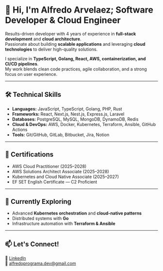 # 👋 Hi, I'm Alfredo Arvelaez; Software Developer & Cloud Engineer

Results-driven developer with 4 years of experience in **full-stack development** and **cloud architecture**.  
Passionate about building **scalable applications** and leveraging **cloud technologies** to deliver high-quality solutions.  

I specialize in **TypeScript, Golang, React, AWS, containerization, and CI/CD pipelines**.  
My work blends clean code practices, agile collaboration, and a strong focus on user experience.  

---

## 🛠️ Technical Skills  

- **Languages:** JavaScript, TypeScript, Golang, PHP, Rust  
- **Frameworks:** React, Next.js, Nest.js, Express.js, Laravel  
- **Databases:** PostgreSQL, MySQL, MongoDB, DynamoDB, Redis  
- **Cloud & DevOps:** AWS, Docker, Kubernetes, Terraform, Ansible, GitHub Actions  
- **Tools:** Git/GitHub, GitLab, Bitbucket, Jira, Notion  

---

## 📜 Certifications  
- AWS Cloud Practitioner (2025–2028)  
- AWS Solutions Architect Associate (2025–2028)  
- Kubernetes and Cloud Native Associate (2025–2027)  
- EF SET English Certificate — C2 Proficient  

---

## 🌱 Currently Exploring  
- Advanced **Kubernetes orchestration** and **cloud-native patterns**  
- Distributed systems with **Go**  
- Infrastructure automation with **Terraform & Ansible**  

---

## 📫 Let's Connect!  
💼 [LinkedIn](https://www.linkedin.com/in/alfredoprograma)  
📧 [alfredoprograma.dev@gmail.com](mailto:alfredoprograma.dev@gmail.com)  
